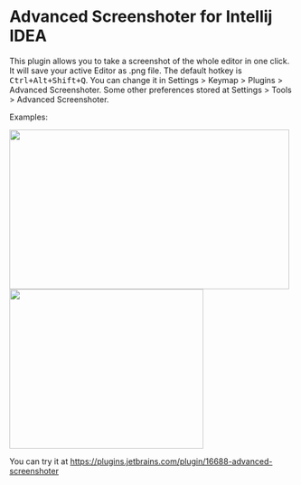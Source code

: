 # Advanced Screenshoter for Intellij IDEA
This plugin allows you to take a screenshot of the whole editor in one click. It will save your active Editor as .png file.
The default hotkey is <kbd>Ctrl+Alt+Shift+Q</kbd>. You can change it in Settings > Keymap > Plugins > Advanced Screenshoter.
Some other preferences stored at Settings > Tools > Advanced Screenshoter.

Examples:

<img src="https://user-images.githubusercontent.com/37335292/116439774-96788000-a858-11eb-8ccb-d85bdac6a916.png" width="495" height="282"> <img src="https://user-images.githubusercontent.com/37335292/116439780-98424380-a858-11eb-9844-45ddb3c903ff.png" width="343" height="282">

You can try it at https://plugins.jetbrains.com/plugin/16688-advanced-screenshoter
